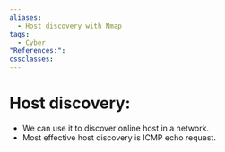 ```yaml
---
aliases:
  - Host discovery with Nmap
tags:
  - Cyber
"References:": 
cssclasses:
---
```

# Host discovery: 
+ We can use it to discover online host in a network. 
+ Most effective host discovery is ICMP echo request. 
